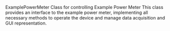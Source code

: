 
ExamplePowerMeter Class for controlling Example Power Meter
This class provides an interface to the example power meter,
implementing all necessary methods to operate the device and manage
data acquisition and GUI representation.
